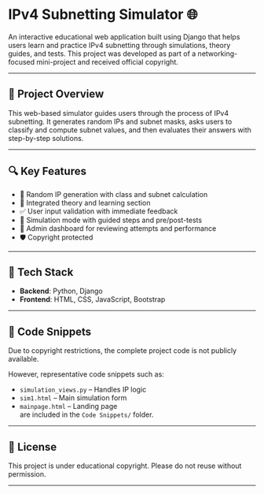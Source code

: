 # IPv4 Subnetting Simulator 🌐

An interactive educational web application built using Django that helps users learn and practice IPv4 subnetting through simulations, theory guides, and tests. This project was developed as part of a networking-focused mini-project and received official copyright.

---

## 📌 Project Overview

This web-based simulator guides users through the process of IPv4 subnetting. It generates random IPs and subnet masks, asks users to classify and compute subnet values, and then evaluates their answers with step-by-step solutions.

---

## 🔍 Key Features

- 🎯 Random IP generation with class and subnet calculation
- 📖 Integrated theory and learning section
- ✅ User input validation with immediate feedback
- 🧮 Simulation mode with guided steps and pre/post-tests
- 📝 Admin dashboard for reviewing attempts and performance
- 🛡️ Copyright protected

---

## 🧠 Tech Stack

- **Backend**: Python, Django  
- **Frontend**: HTML, CSS, JavaScript, Bootstrap

---

## 🧾 Code Snippets

Due to copyright restrictions, the complete project code is not publicly available.

However, representative code snippets such as:
- `simulation_views.py` – Handles IP logic  
- `sim1.html` – Main simulation form  
- `mainpage.html` – Landing page  
are included in the `Code Snippets/` folder.

---

## 📄 License

This project is under educational copyright.
Please do not reuse without permission.

---
